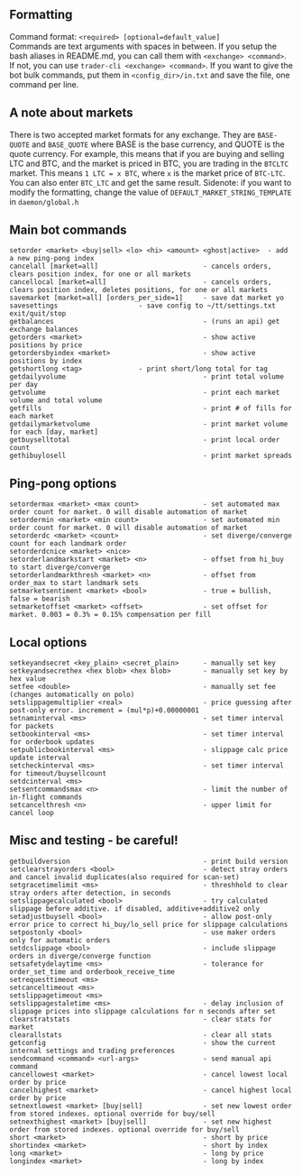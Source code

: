 Formatting
----------
Command format: `<required> [optional=default_value]`\
Commands are text arguments with spaces in between. If you setup the bash aliases in README.md, you can call them with `<exchange> <command>`. If not, you can use `trader-cli <exchange> <command>`. If you want to give the bot bulk commands, put them in `<config_dir>/in.txt` and save the file, one command per line.

A note about markets
--------------------
There is two accepted market formats for any exchange. They are `BASE-QUOTE` and `BASE_QUOTE` where BASE is the base currency, and QUOTE is the quote currency. For example, this means that if you are buying and selling LTC and BTC, and the market is priced in BTC, you are trading in the `BTCLTC` market. This means `1 LTC = x BTC`, where `x` is the market price of `BTC-LTC`. You can also enter `BTC_LTC` and get the same result. Sidenote: if you want to modify the formatting, change the value of `DEFAULT_MARKET_STRING_TEMPLATE` in `daemon/global.h`

Main bot commands
-----------------
```
setorder <market> <buy|sell> <lo> <hi> <amount> <ghost|active>  - add a new ping-pong index
cancelall [market=all]                          - cancels orders, clears position index, for one or all markets
cancellocal [market=all]                        - cancels orders, clears position index, deletes positions, for one or all markets
savemarket [market=all] [orders_per_side=1]     - save dat market yo
savesettings					- save config to ~/tt/settings.txt
exit/quit/stop
getbalances                                     - (runs an api) get exchange balances
getorders <market>                              - show active positions by price
getordersbyindex <market>                       - show active positions by index
getshortlong <tag>				- print short/long total for tag
getdailyvolume                                  - print total volume per day
getvolume                                       - print each market volume and total volume
getfills                                        - print # of fills for each market
getdailymarketvolume                            - print market volume for each [day, market]
getbuyselltotal                                 - print local order count
gethibuylosell                                  - print market spreads
```

Ping-pong options
-----------------
```
setordermax <market> <max count>                - set automated max order count for market. 0 will disable automation of market
setordermin <market> <min count>                - set automated min order count for market. 0 will disable automation of market
setorderdc <market> <count>                     - set diverge/converge count for each landmark order
setorderdcnice <market> <nice>
setorderlandmarkstart <market> <n>              - offset from hi_buy to start diverge/converge
setorderlandmarkthresh <market> <n>             - offset from order_max to start landmark sets
setmarketsentiment <market> <bool>              - true = bullish, false = bearish
setmarketoffset <market> <offset>               - set offset for market. 0.003 = 0.3% = 0.15% compensation per fill
```

Local options
-------------
```
setkeyandsecret <key_plain> <secret_plain>      - manually set key
setkeyandsecrethex <hex blob> <hex blob>        - manually set key by hex value
setfee <double>                                 - manually set fee (changes automatically on polo)
setslippagemultiplier <real>                    - price guessing after post-only error. increment = (mul*p)+0.00000001
setnaminterval <ms>                             - set timer interval for packets
setbookinterval <ms>                            - set timer interval for orderbook updates
setpublicbookinterval <ms>                      - slippage calc price update interval
setcheckinterval <ms>                           - set timer interval for timeout/buysellcount
setdcinterval <ms>
setsentcommandsmax <n>                          - limit the number of in-flight commands
setcancelthresh <n>                             - upper limit for cancel loop
```

Misc and testing - be careful!
------------------------------
```
getbuildversion                                 - print build version
setclearstrayorders <bool>                      - detect stray orders and cancel invalid duplicates(also required for scan-set)
setgracetimelimit <ms>                          - threshhold to clear stray orders after detection, in seconds
setslippagecalculated <bool>                    - try calculated slippage before additive. if disabled, additive+additive2 only
setadjustbuysell <bool>                         - allow post-only error price to correct hi_buy/lo_sell price for slippage calculations
setpostonly <bool>                              - use maker orders only for automatic orders
setdcslippage <bool>                            - include slippage orders in diverge/converge function
setsafetydelaytime <ms>                         - tolerance for order_set_time and orderbook_receive_time
setrequesttimeout <ms>
setcanceltimeout <ms>
setslippagetimeout <ms>
setslippagestaletime <ms>                       - delay inclusion of slippage prices into slippage calculations for n seconds after set
clearstratstats                                 - clear stats for market
clearallstats                                   - clear all stats
getconfig                                       - show the current internal settings and trading preferences
sendcommand <command> <url-args>                - send manual api command
cancellowest <market>                           - cancel lowest local order by price
cancelhighest <market>                          - cancel highest local order by price
setnextlowest <market> [buy|sell]               - set new lowest order from stored indexes. optional override for buy/sell
setnexthighest <market> [buy|sell]              - set new highest order from stored indexes. optional override for buy/sell
short <market>                                  - short by price
shortindex <market>                             - short by index
long <market>                                   - long by price
longindex <market>                              - long by index
```
